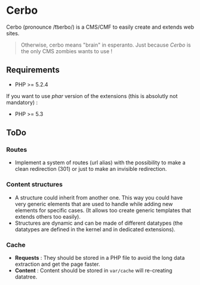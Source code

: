 # Cerbo

Cerbo (pronounce /t͡serbo/) is a CMS/CMF to easily create and extends
web sites.

> Otherwise, cerbo means "brain" in esperanto. Just because *Cerbo*
> is the only CMS zombies wants to use !

## Requirements

* PHP >= 5.2.4

If you want to use *phar* version of the extensions (this is absolutly
not mandatory) :

* PHP >= 5.3

## ToDo

### Routes

* Implement a system of routes (url alias) with the possibility to
    make a clean redirection (301) or just to make an invisible
    redirection.

### Content structures

* A structure could inherit from another one. This way you could
    have very generic elements that are used to handle while
    adding new elements for specific cases. (It allows too create
    generic templates that extends others too easily).
* Structures are dynamic and can be made of different datatypes
    (the datatypes are defined in the kernel and in dedicated
    extensions).

### Cache

* **Requests** : They should be stored in a PHP file to avoid the
    long data extraction and get the page faster.
* **Content** : Content should be stored in `var/cache` will
    re-creating datatree.
